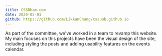 ```yaml
---
title: CSSBham.com
date: 2020-05-01
github: https://github.com/LikkanChung/cssuob.github.io
---
```


As part of the committee, we've worked in a team to revamp this website.
My main focuses on this projects have been the visual design of the site, including styling the posts and adding usability features on the events calendar.